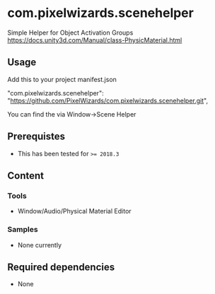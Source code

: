 com.pixelwizards.scenehelper
=========================

Simple Helper for Object Activation Groups
https://docs.unity3d.com/Manual/class-PhysicMaterial.html

Usage
--------------

Add this to your project manifest.json

"com.pixelwizards.scenehelper": "https://github.com/PixelWizards/com.pixelwizards.scenehelper.git",

You can find the via Window->Scene Helper

Prerequistes
---------------
* This has been tested for `>= 2018.3`

Content
----------------

### Tools

* Window/Audio/Physical Material Editor

### Samples

* None currently

Required dependencies
---------------
* None 
